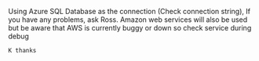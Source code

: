 Using Azure SQL Database as the connection (Check connection string), If you have any problems, ask Ross. 
Amazon web services will also be used but be aware that AWS is currently buggy or down so check service during debug

~~~~~~~~~~~~~
K thanks